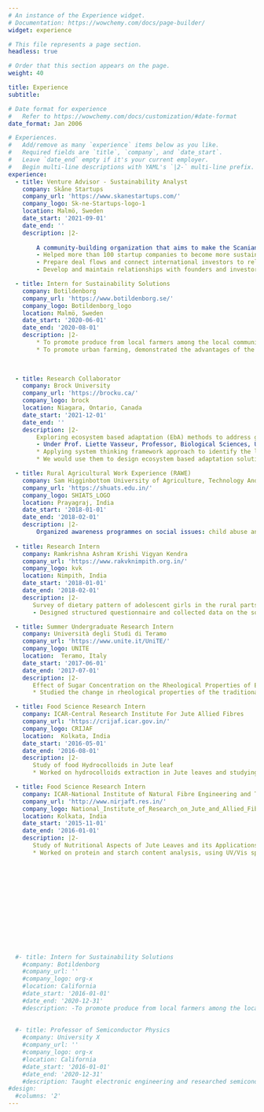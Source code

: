 ```yaml
---
# An instance of the Experience widget.
# Documentation: https://wowchemy.com/docs/page-builder/
widget: experience

# This file represents a page section.
headless: true

# Order that this section appears on the page.
weight: 40

title: Experience
subtitle:

# Date format for experience
#   Refer to https://wowchemy.com/docs/customization/#date-format
date_format: Jan 2006

# Experiences.
#   Add/remove as many `experience` items below as you like.
#   Required fields are `title`, `company`, and `date_start`.
#   Leave `date_end` empty if it's your current employer.
#   Begin multi-line descriptions with YAML's `|2-` multi-line prefix.
experience:
  - title: Venture Advisor - Sustainability Analyst
    company: Skåne Startups
    company_url: 'https://www.skanestartups.com/'
    company_logo: Sk-ne-Startups-logo-1
    location: Malmö, Sweden
    date_start: '2021-09-01'
    date_end: ''
    description: |2-
        
        A community-building organization that aims to make the Scanian startup ecosystem visible to international markets. We have connected more than 40 local and international investors with entrepreneurs and organized events for more than 400 participants. At Skåne Startups, I:
        - Helped more than 100 startup companies to become more sustainable in the skåne region.
        - Prepare deal flows and connect international investors to relevant startups and other key players, including local and international VCs, CVCs, corporations, and public organizations.
        - Develop and maintain relationships with founders and investors, for which I arranged meetings and interviewed them to understand their funding needs and pain points.

  - title: Intern for Sustainability Solutions
    company: Botildenborg
    company_url: 'https://www.botildenborg.se/'
    company_logo: Botildenborg_logo
    location: Malmö, Sweden
    date_start: '2020-06-01'
    date_end: '2020-08-01'
    description: |2-
        * To promote produce from local farmers among the local community, conducted market research surveys and interviewed local farmers to understand the bottlenecks in locally grown food supply-chain. Developed strategies to promote locally grown food among residents of Skåne county.
        * To promote urban farming, demonstrated the advantages of the self-sustainability model using the causal loop diagram (CLD) approach.
      
        

  - title: Research Collaborator
    company: Brock University
    company_url: 'https://brocku.ca/'
    company_logo: brock
    location: Niagara, Ontario, Canada
    date_start: '2021-12-01'
    date_end: ''
    description: |2-
        Exploring ecosystem based adaptation (EbA) methods to address gender-differentiated impacts of climate change 
        - Under Prof. Liette Vasseur, Professor, Biological Sciences, UNESCO Chair in Community Sustainability: from local to global; Member of the Brock Environmental Sustainability Research Centre at Brock University, Niagara Region, Ontario, Canada
        * Applying system thinking framework approach to identify the linkages between various components of the problem.
        * We would use them to design ecosystem based adaptation solutions.

  - title: Rural Agricultural Work Experience (RAWE)
    company: Sam Higginbottom University of Agriculture, Technology And Sciences (SHUATS)
    company_url: 'https://shuats.edu.in/'
    company_logo: SHIATS_LOGO
    location: Prayagraj, India
    date_start: '2018-01-01'
    date_end: '2018-02-01'
    description: |2-
        Organized awareness programmes on social issues: child abuse and gender inequality in rural communities using modes such as skits and street plays. They surveyed its impacts by designing structured questionnaires.
      
  - title: Research Intern
    company: Ramkrishna Ashram Krishi Vigyan Kendra
    company_url: 'https://www.rakvknimpith.org.in/'
    company_logo: kvk
    location: Nimpith, India
    date_start: '2018-01-01'
    date_end: '2018-02-01'
    description: |2-
       Survey of dietary pattern of adolescent girls in the rural parts of West Bengal, India 
       - Designed structured questionnaire and collected data on the socio-economic components which influence the nutrition status of the adolescent girls in the Sundarbans mangrove forest area in South 24-Parganas, West Bengal, India.

  - title: Summer Undergraduate Research Intern
    company: Università degli Studi di Teramo
    company_url: 'https://www.unite.it/UniTE/'
    company_logo: UNITE
    location:  Teramo, Italy 
    date_start: '2017-06-01'
    date_end: '2017-07-01'
    description: |2-
       Effect of Sugar Concentration on the Rheological Properties of Espresso Coffee
       * Studied the change in rheological properties of the traditional sizes of shots - ristretto (highest coffee concentration), regular, and long (lowest coffee concentration) for coffee arabica when different concentrations of sugar was added to it.

  - title: Food Science Research Intern
    company: ICAR-Central Research Institute For Jute Allied Fibres
    company_url: 'https://crijaf.icar.gov.in/'
    company_logo: CRIJAF
    location:  Kolkata, India
    date_start: '2016-05-01'
    date_end: '2016-08-01'
    description: |2-
       Study of food Hydrocolloids in Jute leaf
       * Worked on hydrocolloids extraction in Jute leaves and studying about its possible application in food products

  - title: Food Science Research Intern
    company: ICAR-National Institute of Natural Fibre Engineering and Technology
    company_url: 'http://www.nirjaft.res.in/'
    company_logo: National_Institute_of_Research_on_Jute_and_Allied_Fibre_Technology.svg
    location: Kolkata, India
    date_start: '2015-11-01'
    date_end: '2016-01-01'
    description: |2-
       Study of Nutritional Aspects of Jute Leaves and its Applications
       * Worked on protein and starch content analysis, using UV/Vis spectroscopy, of Jute leaves.  
        













  #- title: Intern for Sustainability Solutions
    #company: Botildenborg
    #company_url: ''
    #company_logo: org-x
    #location: California
    #date_start: '2016-01-01'
    #date_end: '2020-12-31'
    #description: -To promote produce from local farmers among the local community, conducted market research surveys and interviewed local farmers to understand the bottlenecks in locally grown food supply-chain. Developed strategies to promote locally grown food among residents of Skåne county.
    
    
  #- title: Professor of Semiconductor Physics
    #company: University X
    #company_url: ''
    #company_logo: org-x
    #location: California
    #date_start: '2016-01-01'
    #date_end: '2020-12-31'
    #description: Taught electronic engineering and researched semiconductor physics.
#design:
  #columns: '2'
---
```

